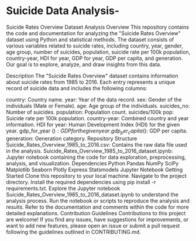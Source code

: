 # Suicide Data Analysis-
Suicide Rates Overview Dataset Analysis
Overview
This repository contains the code and documentation for analyzing the "Suicide Rates Overview" dataset using Python and statistical methods. The dataset consists of various variables related to suicide rates, including country, year, gender, age group, number of suicides, population, suicide rate per 100k population, country-year, HDI for year, GDP for year, GDP per capita, and generation. Our goal is to explore, analyze, and draw insights from this data.

Description
The "Suicide Rates Overview" dataset contains information about suicide rates from 1985 to 2016. Each entry represents a unique record of suicide data and includes the following columns:

country: Country name.
year: Year of the data record.
sex: Gender of the individuals (Male or Female).
age: Age group of the individuals.
suicides_no: Number of suicides.
population: Population count.
suicides/100k pop: Suicide rate per 100k population.
country-year: Combined country and year information.
HDI for year: Human Development Index (HDI) for the given year.
gdp_for_year ($): GDP for the given year.
gdp_per_capita ($): GDP per capita.
generation: Generation category.
Repository Structure
Suicide_Rates_Overview_1985_to_2016.csv: Contains the raw data file used in the analysis.
Suicide_Rates_Overview_1985_to_2016_dataset.ipynb: Jupyter notebook containing the code for data exploration, preprocessing, analysis, and visualization.
Dependencies
Python
Pandas
NumPy
SciPy
Matplotlib
Seaborn
Plotly Express
Statsmodels
Jupyter Notebook
Getting Started
Clone this repository to your local machine.
Navigate to the project directory.
Install the required dependencies using pip install -r requirements.txt.
Explore the Jupyter notebook Suicide_Rates_Overview_1985_to_2016_dataset.ipynb to understand the analysis process.
Run the notebook or scripts to reproduce the analysis and results.
Refer to the documentation and comments within the code for more detailed explanations.
Contribution Guidelines
Contributions to this project are welcome! If you find any issues, have suggestions for improvements, or want to add new features, please open an issue or submit a pull request following the guidelines outlined in CONTRIBUTING.md.
